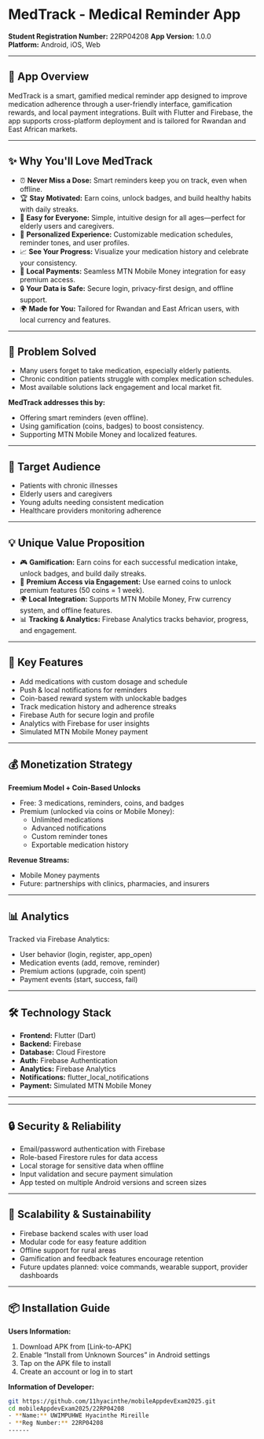 
# MedTrack - Medical Reminder App

**Student Registration Number:** 22RP04208 
**App Version:** 1.0.0  
**Platform:** Android, iOS, Web  


---

## 📱 App Overview

MedTrack is a smart, gamified medical reminder app designed to improve medication adherence through a user-friendly interface, gamification rewards, and local payment integrations. Built with Flutter and Firebase, the app supports cross-platform deployment and is tailored for Rwandan and East African markets.

---

## ✨ Why You'll Love MedTrack

- ⏰ **Never Miss a Dose:** Smart reminders keep you on track, even when offline.
- 🏆 **Stay Motivated:** Earn coins, unlock badges, and build healthy habits with daily streaks.
- 👵 **Easy for Everyone:** Simple, intuitive design for all ages—perfect for elderly users and caregivers.
- 💬 **Personalized Experience:** Customizable medication schedules, reminder tones, and user profiles.
- 📈 **See Your Progress:** Visualize your medication history and celebrate your consistency.
- 💸 **Local Payments:** Seamless MTN Mobile Money integration for easy premium access.
- 🔒 **Your Data is Safe:** Secure login, privacy-first design, and offline support.
- 🌍 **Made for You:** Tailored for Rwandan and East African users, with local currency and features.

---

## 🏥 Problem Solved

- Many users forget to take medication, especially elderly patients.
- Chronic condition patients struggle with complex medication schedules.
- Most available solutions lack engagement and local market fit.

**MedTrack addresses this by:**
- Offering smart reminders (even offline).
- Using gamification (coins, badges) to boost consistency.
- Supporting MTN Mobile Money and localized features.

---

## 👥 Target Audience

- Patients with chronic illnesses
- Elderly users and caregivers
- Young adults needing consistent medication
- Healthcare providers monitoring adherence

---

## 💡 Unique Value Proposition

- 🎮 **Gamification:** Earn coins for each successful medication intake, unlock badges, and build daily streaks.
- 💎 **Premium Access via Engagement:** Use earned coins to unlock premium features (50 coins = 1 week).
- 🌍 **Local Integration:** Supports MTN Mobile Money, Frw currency system, and offline features.
- 📊 **Tracking & Analytics:** Firebase Analytics tracks behavior, progress, and engagement.

---

## 🔑 Key Features

- Add medications with custom dosage and schedule
- Push & local notifications for reminders
- Coin-based reward system with unlockable badges
- Track medication history and adherence streaks
- Firebase Auth for secure login and profile
- Analytics with Firebase for user insights
- Simulated MTN Mobile Money payment

---

## 💰 Monetization Strategy

**Freemium Model + Coin-Based Unlocks**
- Free: 3 medications, reminders, coins, and badges
- Premium (unlocked via coins or Mobile Money):
  - Unlimited medications
  - Advanced notifications
  - Custom reminder tones
  - Exportable medication history

**Revenue Streams:**
- Mobile Money payments
- Future: partnerships with clinics, pharmacies, and insurers

---

## 📊 Analytics

Tracked via Firebase Analytics:
- User behavior (login, register, app_open)
- Medication events (add, remove, reminder)
- Premium actions (upgrade, coin spent)
- Payment events (start, success, fail)

---

## 🛠 Technology Stack

- **Frontend:** Flutter (Dart)
- **Backend:** Firebase
- **Database:** Cloud Firestore
- **Auth:** Firebase Authentication
- **Analytics:** Firebase Analytics
- **Notifications:** flutter_local_notifications
- **Payment:** Simulated MTN Mobile Money

---




---

## 🔒 Security & Reliability

- Email/password authentication with Firebase
- Role-based Firestore rules for data access
- Local storage for sensitive data when offline
- Input validation and secure payment simulation
- App tested on multiple Android versions and screen sizes

---

## 🌱 Scalability & Sustainability

- Firebase backend scales with user load
- Modular code for easy feature addition
- Offline support for rural areas
- Gamification and feedback features encourage retention
- Future updates planned: voice commands, wearable support, provider dashboards

---

## 📦 Installation Guide

**Users Information:**
1. Download APK from [Link-to-APK]
2. Enable “Install from Unknown Sources” in Android settings
3. Tap on the APK file to install
4. Create an account or log in to start



**Information of Developer:**
```bash
git https://github.com/11hyacinthe/mobileAppdevExam2025.git
cd mobileAppdevExam2025/22RP04208
- **Name:** UWIMPUHWE Hyacinthe Mireille  
- **Reg Number:** 22RP04208 
------

